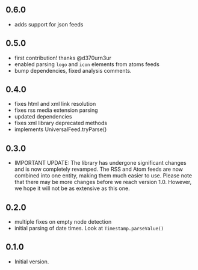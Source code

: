 ## 0.6.0

- adds support for json feeds

## 0.5.0

- first contribution! thanks @d370urn3ur
- enabled parsing `logo` and `icon` elements from atoms feeds
- bump dependencies, fixed analysis comments.

## 0.4.0

- fixes html and xml link resolution
- fixes rss media extension parsing
- updated dependencies
- fixes xml library deprecated methods
- implements UniversalFeed.tryParse()

## 0.3.0

- IMPORTANT UPDATE: The library has undergone significant changes and is now
  completely revamped. The RSS and Atom feeds are now combined into one entity,
  making them much easier to use. Please note that there may be more changes
  before we reach version 1.0. However, we hope it will not be as extensive as
  this one.

## 0.2.0

- multiple fixes on empty node detection
- initial parsing of date times. Look at `Timestamp.parseValue()`

## 0.1.0

- Initial version.
